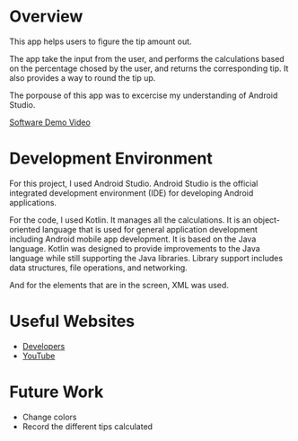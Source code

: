 # Overview

This app helps users to figure the tip amount out.

The app take the input from the user, and performs the calculations based on the percentage chosed by the user, and returns the corresponding tip. It also provides a way to round the tip up.

The porpouse of this app was to excercise my understanding of Android Studio.

[Software Demo Video](http://youtube.link.goes.here)

# Development Environment

For this project, I used Android Studio. Android Studio is the official integrated development environment (IDE) for developing Android applications.

For the code, I used Kotlin. It manages all the calculations. It is an object-oriented language that is used for general application development including Android mobile app development. It is based on the Java language. Kotlin was designed to provide improvements to the Java language while still supporting the Java libraries. Library support includes data structures, file operations, and networking.

And for the elements that are in the screen, XML was used. 

# Useful Websites

* [Developers](https://developer.android.com/courses)
* [YouTube](https://www.youtube.com/watch?v=BBWyXo-3JGQ&t=2404s)

# Future Work

* Change colors
* Record the different tips calculated
